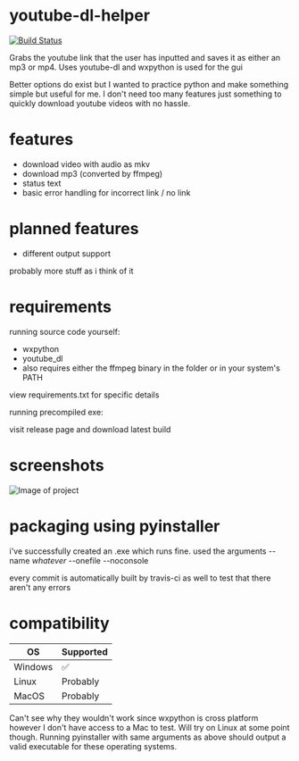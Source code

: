 # youtube-dl-helper
[![Build Status](https://travis-ci.com/jwbn/youtube-dl-helper.svg?branch=master)](https://travis-ci.com/jwbn/youtube-dl-helper)

Grabs the youtube link that the user has inputted and saves it as either an mp3 or mp4. Uses youtube-dl and wxpython is used for the gui

Better options do exist but I wanted to practice python and make something simple but useful for me. I don't need too many features just something to quickly download youtube videos with no hassle.


# features
* download video with audio as mkv
* download mp3 (converted by ffmpeg)
* status text
* basic error handling for incorrect link / no link

# planned features
* different output support

probably more stuff as i think of it



# requirements
running source code yourself:
* wxpython
* youtube_dl
* also requires either the ffmpeg binary in the folder or in your system's PATH

view requirements.txt for specific details

running precompiled exe:

visit release page and download latest build


# screenshots
![Image of project](https://i.imgur.com/5GPHZnz.png)


# packaging using pyinstaller
i've successfully created an .exe which runs fine. used the arguments --name *whatever* --onefile --noconsole

every commit is automatically built by travis-ci as well to test that there aren't any errors

# compatibility

| OS | Supported          |
| ------- | ------------------ |
| Windows   | :white_check_mark: |
| Linux  | Probably                |
| MacOS   | Probably |

Can't see why they wouldn't work since wxpython is cross platform however I don't have access to a Mac to test. Will try on Linux at some point though. Running pyinstaller with same arguments as above should output a valid executable for these operating systems.
